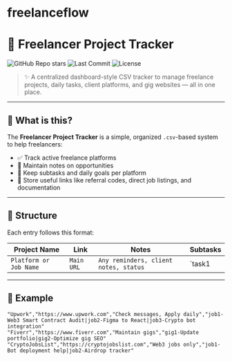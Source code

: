 # freelanceflow

# 🎯 Freelancer Project Tracker

![GitHub Repo stars](https://img.shields.io/github/stars/yourusername/freelancer-tracker?style=social)
![Last Commit](https://img.shields.io/github/last-commit/yourusername/freelancer-tracker?color=blue)
![License](https://img.shields.io/badge/License-MIT-green.svg)

> ✨ A centralized dashboard-style CSV tracker to manage freelance projects, daily tasks, client platforms, and gig websites — all in one place.

---

## 📌 What is this?

The **Freelancer Project Tracker** is a simple, organized `.csv`-based system to help freelancers:

- ✅ Track active freelance platforms
- 📝 Maintain notes on opportunities
- 📅 Keep subtasks and daily goals per platform
- 🔗 Store useful links like referral codes, direct job listings, and documentation

---

## 📂 Structure

Each entry follows this format:

| Project Name | Link | Notes | Subtasks |
|--------------|------|-------|----------|
| `Platform or Job Name` | `Main URL` | `Any reminders, client notes, status` | `task1 | task2 | task3 with links` |

---

## 📘 Example

```csv
"Upwork","https://www.upwork.com","Check messages, Apply daily","job1-Web3 Smart Contract Audit|job2-Figma to React|job3-Crypto bot integration"
"Fiverr","https://www.fiverr.com","Maintain gigs","gig1-Update portfolio|gig2-Optimize gig SEO"
"CryptoJobsList","https://cryptojobslist.com","Web3 jobs only","job1-Bot deployment help|job2-Airdrop tracker"

